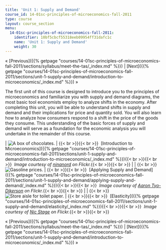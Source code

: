 ```yaml
---
title: 'Unit 1: Supply and Demand'
course_id: 14-01sc-principles-of-microeconomics-fall-2011
type: course
layout: course_section
menu:
  14-01sc-principles-of-microeconomics-fall-2011:
    identifier: 10bf5cbcf55318eeb09954ff31dafc1c
    name: 'Unit 1: Supply and Demand'
    weight: 30
---
```

« [Previous]({{% getpage "courses/14-01sc-principles-of-microeconomics-fall-2011/sections/syllabus/meet-the-tas/_index.md" %}}) | [Next]({{% getpage "courses/14-01sc-principles-of-microeconomics-fall-2011/sections/unit-1-supply-and-demand/introduction-to-microeconomics/_index.md" %}}) »

The first unit of this course is designed to introduce you to the principles of microeconomics and familiarize you with supply and demand diagrams, the most basic tool economists employ to analyze shifts in the economy. After completing this unit, you will be able to understand shifts in supply and demand and their implications for price and quantity sold. You will also learn how to analyze how consumers respond to a shift in the price of the goods they consume. This understanding of the basic forces of supply and demand will serve as a foundation for the economic analysis you will undertake in the remainder of this course.

| ![A box of chocolates.](https://open-learning-course-data-ci.s3.amazonaws.com/14-01sc-principles-of-microeconomics-fall-2011/f1d47374ea0cdaa63ea68409ec5c313c_lec01.jpg) | {{< br >}}{{< br >}}  [Introduction to Microeconomics]({{% getpage "courses/14-01sc-principles-of-microeconomics-fall-2011/sections/unit-1-supply-and-demand/introduction-to-microeconomics/_index.md" %}}){{< br >}}{{< br >}}  _Image courtesy of_ [_ninanord_](http://www.flickr.com/photos/ninsvims/3264175368/) _on Flickr._{{< br >}}{{< br >}} |
|   {{< br >}}![Gasoline prices.](https://open-learning-course-data-ci.s3.amazonaws.com/14-01sc-principles-of-microeconomics-fall-2011/d089bfcd30976ebf123b5e136e30d02f_lec02.jpg) | {{< br >}}{{< br >}}  [Applying Supply and Demand]({{% getpage "courses/14-01sc-principles-of-microeconomics-fall-2011/sections/unit-1-supply-and-demand/applying-supply-and-demand/_index.md" %}}){{< br >}}{{< br >}}  _Image courtesy of_ [_Aaron Tyo-Dikerson_](http://www.flickr.com/photos/tyodickerson/39826870/) _on Flickr._{{< br >}}{{< br >}} |
|   {{< br >}}![Store aisle for toilet paper.](https://open-learning-course-data-ci.s3.amazonaws.com/14-01sc-principles-of-microeconomics-fall-2011/e3987fd81552155d83d276d3569a6016_lec03.jpg) | {{< br >}}{{< br >}}  [Elasticity]({{% getpage "courses/14-01sc-principles-of-microeconomics-fall-2011/sections/unit-1-supply-and-demand/elasticity/_index.md" %}}){{< br >}}{{< br >}}  _Image courtesy of_ [_Nic Stage_](http://www.flickr.com/photos/nic-stage/4321461836/in/photostream/) _on Flickr._{{< br >}}{{< br >}} 

« [Previous]({{% getpage "courses/14-01sc-principles-of-microeconomics-fall-2011/sections/syllabus/meet-the-tas/_index.md" %}}) | [Next]({{% getpage "courses/14-01sc-principles-of-microeconomics-fall-2011/sections/unit-1-supply-and-demand/introduction-to-microeconomics/_index.md" %}}) »
